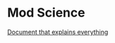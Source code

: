 # Mod Science

[Document that explains everything](https://docs.google.com/document/d/16m0GRmyYXxpat-5JfetMdEbk08DaxxtoQDM6g0h712o/edit)